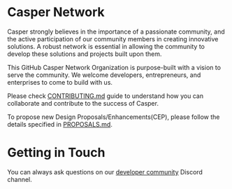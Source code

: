 <!-- markdownlint-disable MD033 MD013 -->
# Casper Network

Casper strongly believes in the importance of a passionate community, and the active participation of our community members in creating innovative solutions. A robust network is essential in allowing the community to develop these solutions and projects built upon them.

This GitHub Casper Network Organization is purpose-built with a vision to serve the community. We welcome developers, entrepreneurs, and enterprises to come to build with us.

Please check [CONTRIBUTING.md](https://github.com/casper-network/.github/blob/main/profile/CONTRIBUTING.md) guide to understand how you can collaborate and contribute to the success of Casper. 

To propose new Design Proposals/Enhancements(CEP), please follow the details specified in [PROPOSALS.md](https://github.com/casper-network/.github/blob/main/profile/PROPOSALS.md).

# Getting in Touch

You can always ask questions on our [developer community](https://discord.com/channels/615596155992145953/1202711490059309167) Discord channel.